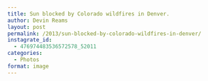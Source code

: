 ```yaml
---
title: Sun blocked by Colorado wildfires in Denver.
author: Devin Reams
layout: post
permalink: /2013/sun-blocked-by-colorado-wildfires-in-denver/
instagrate_id:
  - 476974483536572578_52011
categories:
  - Photos
format: image
---
```

<!-- This post is created by Instagrate to WordPress, a WordPress Plugin by polevaultweb.com - http://www.polevaultweb.com/plugins/instagrate-to-wordpress/ -->